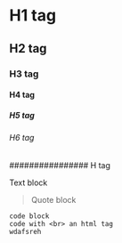 # H1 tag
## H2 tag
### H3 tag
#### H4 tag
##### H5 tag
###### H6 tag
################ H<ALot> tag 

Text block

> Quote block
 
``` 
code block
code with <br> an html tag
wdafsreh
```
